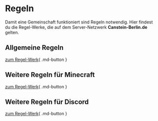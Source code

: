 # Regeln

Damit eine Gemeinschaft funktioniert sind Regeln notwendig. Hier findest du die Regel-Werke, die auf dem 
Server-Netzwerk **Canstein-Berlin.de** gelten.

## Allgemeine Regeln

[zum Regel-Werk](main.md){ .md-button }

## Weitere Regeln für Minecraft

[zum Regel-Werk](minecraft.md){ .md-button }

## Weitere Regeln für Discord

[zum Regel-Werk](discord.md){ .md-button }